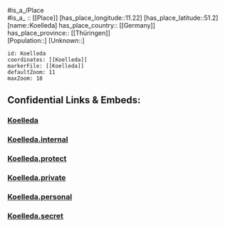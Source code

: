 ﻿---
location: [51.2,11.22] 
mapzoom: [7,12] 
mapmarker: city 
type: City
tags:
- geo/City


SpocWebEntityId: 31737
isDeleted: false
confidential: public

---
#is_a_/Place  
#is_a_ :: [[Place]] 
[has_place_longitude::11.22] 
[has_place_latitude::51.2] 
[name::Koelleda] 
has_place_country:: [[Germany]]  
has_place_province:: [[Thüringen]]  
[Population::] 
[Unknown::] 


```leaflet
id: Koelleda
coordinates: [[Koelleda]] 
markerFile: [[Koelleda]] 
defaultZoom: 11 
maxZoom: 18
```


## Confidential Links & Embeds: 

### [Koelleda](/_public/Earth/Continent/Europe/Europe~Central/Germany/Germany~East/Thüringen/counties~TH/Sömmerda/cities~Sömmerda/Kölleda/City/Koelleda.md) 

### [Koelleda.internal](/_internal/Earth/Continent/Europe/Europe~Central/Germany/Germany~East/Thüringen/counties~TH/Sömmerda/cities~Sömmerda/Kölleda/City/Koelleda.internal.md) 

### [Koelleda.protect](/_protect/Earth/Continent/Europe/Europe~Central/Germany/Germany~East/Thüringen/counties~TH/Sömmerda/cities~Sömmerda/Kölleda/City/Koelleda.protect.md) 

### [Koelleda.private](/_private/Earth/Continent/Europe/Europe~Central/Germany/Germany~East/Thüringen/counties~TH/Sömmerda/cities~Sömmerda/Kölleda/City/Koelleda.private.md) 

### [Koelleda.personal](/_personal/Earth/Continent/Europe/Europe~Central/Germany/Germany~East/Thüringen/counties~TH/Sömmerda/cities~Sömmerda/Kölleda/City/Koelleda.personal.md) 

### [Koelleda.secret](/_secret/Earth/Continent/Europe/Europe~Central/Germany/Germany~East/Thüringen/counties~TH/Sömmerda/cities~Sömmerda/Kölleda/City/Koelleda.secret.md) 
